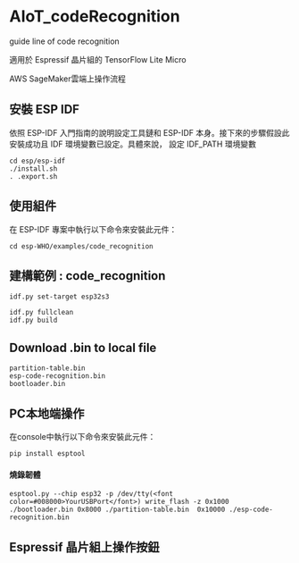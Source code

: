
# AIoT_codeRecognition
guide line of code recognition

適用於 Espressif 晶片組的 TensorFlow Lite Micro

AWS SageMaker雲端上操作流程


安裝 ESP IDF
------------
依照 ESP-IDF 入門指南的說明設定工具鏈和 ESP-IDF 本身。接下來的步驟假設此安裝成功且 IDF 環境變數已設定。具體來說，
設定 IDF_PATH 環境變數
```
cd esp/esp-idf
./install.sh
. .export.sh
```

使用組件
------------

在 ESP-IDF 專案中執行以下命令來安裝此元件：
```
cd esp-WHO/examples/code_recognition
```

建構範例  : code_recognition
------------
```
idf.py set-target esp32s3
```
```
idf.py fullclean
idf.py build
```

Download .bin to local file 
------------
```
partition-table.bin
esp-code-recognition.bin
bootloader.bin
```

PC本地端操作
------------

在console中執行以下命令來安裝此元件：
```
pip install esptool
```
#### 燒錄韌體
```
esptool.py --chip esp32 -p /dev/tty(<font color=#008000>YourUSBPort</font>) write_flash -z 0x1000 ./bootloader.bin 0x8000 ./partition-table.bin  0x10000 ./esp-code-recognition.bin
```

Espressif 晶片組上操作按鈕
------------




